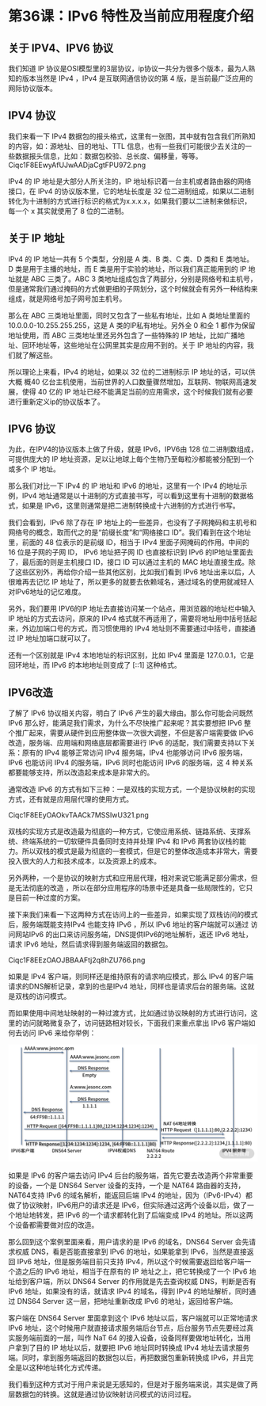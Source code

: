 # 第36课：IPv6 特性及当前应用程度介绍

## 关于 IPV4、IPV6 协议
我们知道 IP 协议是OSI模型里的3层协议，ip协议一共分为很多个版本，最为人熟知的版本当然是 IPv4 ，IPv4 是互联网通信协议的第 4 版，是当前最广泛应用的网际协议版本。

## IPV4 协议
我们来看一下 IPv4 数据包的报头格式，这里有一张图，其中就有包含我们所熟知的内容，如：源地址、目的地址、TTL 信息，也有一些我们可能很少去关注的一些数据报头信息，比如：数据包校验、总长度、偏移量，等等。
Ciqc1F8EEwyAfUJwAADjaCgtFPU972.png

IPv4 的 IP 地址是大部分人所关注的，IP 地址标识着一台主机或者路由器的网络接口，在 IPv4 的协议版本里，它的地址长度是 32 位二进制组成，如果以二进制转化为十进制的方式进行标识的格式为x.x.x.x，如果我们要以二进制来做标识，每一个 x 其实就使用了 8 位的二进制。

## 关于 IP 地址
IPv4 的 IP 地址一共有 5 个类型，分别是 A 类、B 类、C 类、D 类和 E 类地址。D 类是用于主播的地址，而 E 类是用于实验的地址，所以我们真正能用到的 IP 地址就是 ABC 三类了。ABC 3 类地址组成包含了两部分，分别是网络号和主机号，但是通常我们通过掩码的方式做更细的子网划分，这个时候就会有另外一种结构来组成，就是网络号加子网号加主机号。

那么在 ABC 三类地址里面，同时又包含了一些私有地址，比如 A 类地址里面的 10.0.0.0-10.255.255.255，这是 A 类的IP私有地址。另外全 0 和全 1 都作为保留地址使用，而 ABC 三类地址里还另外包含了一些特殊的 IP 地址，比如广播地址、回环地址等，这些地址在公网里其实是应用不到的。关于 IP 地址的内容，我们就了解这些。

所以理论上来看，IPv4 的地址，如果以 32 位的二进制标示 IP 地址的话，可以供大概 概40 亿台主机使用，当前世界的人口数量骤然增加，互联网、物联网高速发展，使得 40 亿的 IP 地址已经不能满足当前的应用需求，这个时候我们就有必要进行重新定义ip的协议版本了。

## IPV6 协议
为此，在IPV4的协议版本上做了升级，就是 IPv6，IPV6由 128 位二进制数组成，可提供庞大的 IP 地址资源，足以让地球上每个生物乃至每粒沙都能被分配到一个或多个 IP 地址。

那么我们对比一下 IPv4 的 IP 地址和 IPv6 的地址，这里有一个 IPv4 的地址示例，IPv4 地址通常是以十进制的方式直接书写，可以看到这里有十进制的数据格式，如果是 IPv6，这里则通常是把二进制转换成十六进制的方式进行书写。

我们会看到，IPv6 除了存在 IP 地址上的一些差异，也没有了子网掩码和主机号和网络号的概念，取而代之的是“前缀长度”和“网络接口 ID”。我们看到在这个地址里，前面的 48 位表示的是前缀 ID，相当于 IPv4 里面子网掩码的作用。中间的 16 位是子网的子网 ID， IPv6 地址把子网 ID 也直接标识到 IPv6 的IP地址里面去了，最后面的则是主机接口 ID，接口 ID 可以通过主机的 MAC 地址直接生成。除了这些区别外，再给你介绍一些其他区别，比如我们看到 IPv6 地址出来以后，人很难再去记忆 IP 地址了，所以更多的就要去依赖域名，通过域名的使用就减轻人对IPv6地址的记忆难度。

另外，我们要用 IPV6的IP 地址去直接访问某一个站点，用浏览器的地址栏中输入 IP 地址的方式去访问，原来的 IPv4 格式就不再适用了，需要将地址用中括号括起来，外边加端口号的方式，而习惯使用的 IPv4 地址则不需要通过中括号，直接通过 IP 地址加端口就可以了。

还有一个区别就是 IPv4 本地地址的标识区别，比如 IPv4 里面是 127.0.0.1，它是回环地址，而 IPv6 的本地地址则变成了 [::1] 这种格式。

## IPV6改造
了解了 IPv6 协议相关内容，明白了 IPv6 产生的最大缘由。那么你可能会问既然 IPv6 那么好，能满足我们需求，为什么不尽快推广起来呢？其实要想把 IPv6 整个推广起来，需要从硬件到应用整体做一次很大调整，不但是客户端需要做 IPv6 改造，服务端、应用端和网络底层都需要进行 IPv6 的适配，我们需要支持以下关系：原有的 IPv4 能够正常访问 IPv4 服务端，IPv4 也能够访问 IPv6 服务端，IPv6 也能访问 IPv4 的服务端，IPv6 同时也能访问 IPv6 的服务端，这 4 种关系都要能够支持，所以改造起来成本是非常大的。

通常改造 IPv6 的方式有如下三种：一是双栈的实现方式，一个是协议映射的实现方式，还有就是应用层代理的使用方式。


Ciqc1F8EEyOAOkvTAACk7MSSIwU321.png

双栈的实现方式是改造最为彻底的一种方式，它使应用系统、链路系统、支撑系统、终端系统的一切软硬件具备同时支持并处理 IPv4 和 IPv6 两套协议栈的能力。所以双栈的模式是最为彻底的一套模式，但是它的整体改造成本非常大，需要投入很大的人力和技术成本，以及资源上的成本。

另外两种，一个是协议的映射方式和应用层代理，相对来说它能满足部分需求，但是无法彻底的改造 ，所以在部分应用程序的场景中还是具备一些局限性的，它只是目前一种过度的方案。

接下来我们来看一下这两种方式在访问上的一些差异，如果实现了双栈访问的模式后，服务端既能支持IPv4 也能支持 IPv6 ，所以 IPv6 地址的客户端就可以通过 访问网站IPv6 的出口来访问服务端，DNS提供IPv6的地址解析，返还 IPv6 地址，请求 IPv6 地址，然后请求得到服务端返回的数据包。

Ciqc1F8EEzOAOJBBAAFtj2q8hZU766.png

如果是 IPv4 客户端，则同样还是维持原有的请求响应模式，那么 IPv4 的客户端请求的DNS解析记录，拿到的也是IPv4 地址，同样也是请求后台的服务端。这就是双栈的访问模式。

而如果使用中间地址映射的一种过渡方式，比如通过协议映射的方式进行访问，这里的访问就略微复杂了，访问链路相对较长，下面我们来重点拿出 IPv6 客户端如何去访问 IPv6 来给你举例：

![](/static/image/CgqCHl8EEzqALhcCAAJBeVLjS4E787.png)

如果是 IPv6 的客户端去访问 IPv4 后台的服务端，首先它要去改造两个非常重要的设备，一个是 DNS64 Server 设备的支持，一个是 NAT64 路由器的支持，NAT64支持 IPv6 的域名解析，能返回后端 IPv4 的地址，因为（IPv6-IPv4）都做了协议映射，IPv6用户的请求还是 IPv6，但实际通过这两个设备以后，做了一个地址地转发，把 IPv6 的一个请求都转化到了后端变成 IPv4 的地址。所以这两个设备都需要做对应的改造。

那么回到这个案例里面来看，用户请求的是 IPv6 的域名，DNS64 Server 会先请求权威 DNS，看是否能直接拿到 IPv6 的地址，如果能拿到 IPv6，当然是直接返回 IPv6 地址，但是服务端目前只支持 IPv4，所以这个时候需要返回给客户端一个造之后的 IPv6 地址，相当于在原有的 IP 地址之上，把它转换成了一个 IPv6 地址给到客户端，所以 DNS64 Server 的作用就是先去查询权威 DNS，判断是否有 IPv6 地址，如果没有的话，就请求 IPv4 的域名，得到 IPv4 的地址解析，同时通过 DNS64 Server 这一层，把地址重新改成 IPv6 的地址，返回给客户端。

客户端在 DNS64 Server 里面拿到这个 IPv6 地址以后，客户端就可以正常地请求 IPv6 地址，这个时候用户就直接请求服务端后台节点，后台服务节点先要经过真实服务端前面的一层，叫作 NaT 64 的接入设备，设备同样要做地址转化，当用户拿到了目的 IP 地址以后，就要把 IPv6 地址同时转换成 IPv4 地址去请求服务端。同时，拿到服务端返回的数据包以后，再把数据包重新转换成 IPv6，并且完全是以这种地址转化方式传递。

我们看到这种方式对于用户来说是无感知的，但是对于服务端来说，其实是做了两层数据包的转换。这就是通过协议映射访问模式的访问过程。